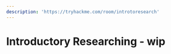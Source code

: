 ```yaml
---
description: 'https://tryhackme.com/room/introtoresearch'
---
```


# Introductory Researching - wip


